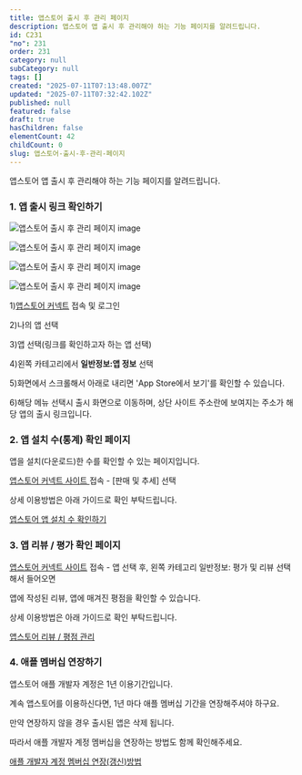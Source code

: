 ```yaml
---
title: 앱스토어 출시 후 관리 페이지
description: 앱스토어 앱 출시 후 관리해야 하는 기능 페이지를 알려드립니다.
id: C231
"no": 231
order: 231
category: null
subCategory: null
tags: []
created: "2025-07-11T07:13:48.007Z"
updated: "2025-07-11T07:32:42.102Z"
published: null
featured: false
draft: true
hasChildren: false
elementCount: 42
childCount: 0
slug: 앱스토어-출시-후-관리-페이지
---
```


앱스토어 앱 출시 후 관리해야 하는 기능 페이지를 알려드립니다.



### 1. 앱 출시 링크 확인하기



![앱스토어 출시 후 관리 페이지 image](https://image.lemoncloud.io/9c16f43c-93ae-44f2-acca-4b4264a1d183)

![앱스토어 출시 후 관리 페이지 image](https://image.lemoncloud.io/bea54b8d-dc14-4e2f-9d59-256370cb1e1c)

![앱스토어 출시 후 관리 페이지 image](https://image.lemoncloud.io/650bd237-950f-42ef-adff-ad90bbfab74e)

![앱스토어 출시 후 관리 페이지 image](https://image.lemoncloud.io/72d38131-4a8a-44f4-9a47-4b7ac8eb3afd)

1)[앱스토어 커넥트](https://appstoreconnect.apple.com/) 접속 및 로그인

2)나의 앱 선택

3)앱 선택(링크를 확인하고자 하는 앱 선택)

4)왼쪽 카테고리에서 **일반정보:앱 정보** 선택

5)화면에서 스크롤해서 아래로 내리면 'App Store에서 보기'를 확인할 수 있습니다.

6)해당 메뉴 선택시 출시 화면으로 이동하며, 상단 사이트 주소란에 보여지는 주소가 해당 앱의 출시 링크입니다.



### 2. 앱 설치 수(통계) 확인 페이지



앱을 설치(다운로드)한 수를 확인할 수 있는 페이지입니다.

[앱스토어 커넥트 사이트 ](https://appstoreconnect.apple.com/)접속 - [판매 및 추세] 선택

상세 이용방법은 아래 가이드로 확인 부탁드립니다.

[앱스토어 앱 설치 수 확인하기](./앱스토어-앱-설치-수-확인하기)



### 3. 앱 리뷰 / 평가 확인 페이지



[앱스토어 커넥트 사이트](https://appstoreconnect.apple.com/) 접속 - 앱 선택 후, 왼쪽 카테고리 일반정보: 평가 및 리뷰 선택 해서 들어오면 

앱에 작성된 리뷰, 앱에 매겨진 평점을 확인할 수 있습니다.

상세 이용방법은 아래 가이드로 확인 부탁드립니다.

[앱스토어 리뷰 / 평점 관리](./앱스토어-리뷰-평점-관리하기)



### 4. 애플 멤버십 연장하기



앱스토어 애플 개발자 계정은 1년 이용기간입니다.

계속 앱스토어를 이용하신다면, 1년 마다 애플 멤버십 기간을 연장해주셔야 하구요.

만약 연장하지 않을 경우 출시된 앱은 삭제 됩니다.

따라서 애플 개발자 계정 멤버십을 연장하는 방법도 함께 확인해주세요.

[애플 개발자 계정 멤버십 연장(갱신)방법](./애플-개발자-계정-멤버십-연장갱신방법)
